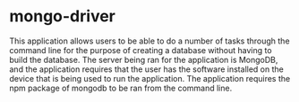 # mongo-driver
This application allows users to be able to do a number of tasks through the command line for the purpose of creating a database without having
to build the database. The server being ran for the application is MongoDB, and the application requires that the user has the software
installed on the device that is being used to run the application. The application requires the npm package of mongodb to be ran from the 
command line. 
